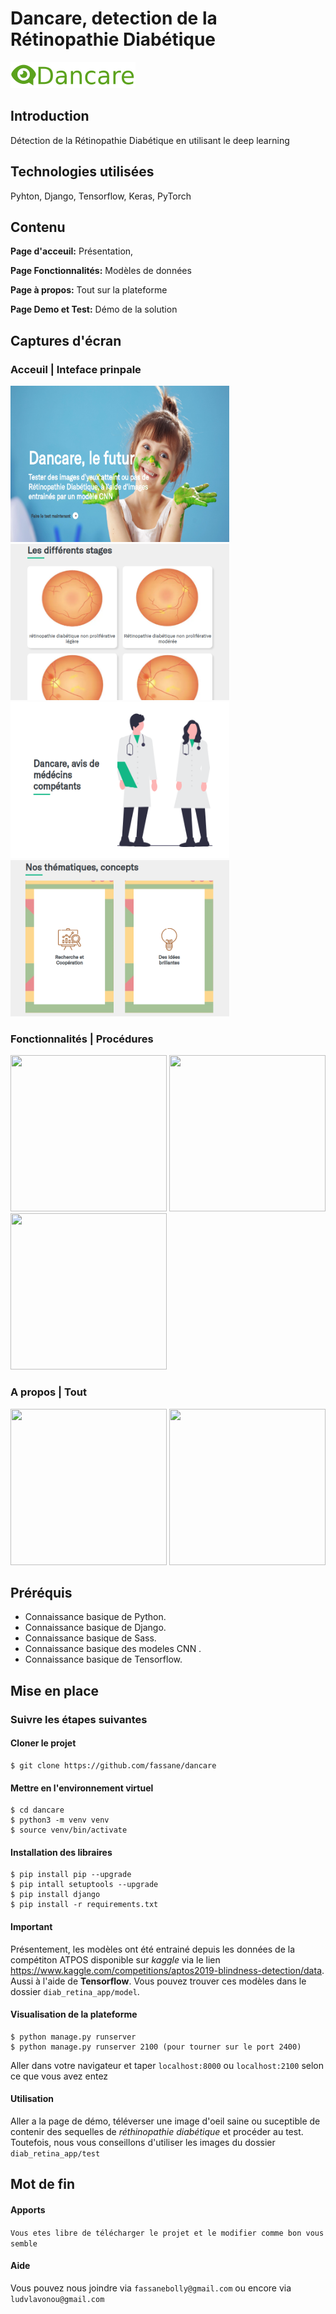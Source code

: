 
# Dancare, detection de la Rétinopathie Diabétique
![HeaderImage](github_images/logo.png) 


## Introduction
Détection de la Rétinopathie Diabétique en utilisant le deep learning



## Technologies utilisées
Pyhton, Django, Tensorflow, Keras, PyTorch


## Contenu

**Page d'acceuil:** Présentation, 

**Page Fonctionnalités:** Modèles de données

**Page à propos:** Tout sur la plateforme

**Page Demo et Test:** Démo de la solution


## Captures d'écran

### Acceuil | Inteface prinpale
<p align = "left" >
  <img width="350" height="250" src="github_images/home-1.png">
  <img width="350" height="250"  src="github_images/home-2.png"> 
  <img width="350" height="250" src="github_images/home-3.png"> 
  <img width="350" height="250" src="github_images/home-4.png"> 
</p>

### Fonctionnalités | Procédures
<p align = "left" >
  <img width="250" height="250" src="github_images/ ">
  <img width="250" height="250"  src="github_images/ "> 
  <img width="250" height="250" src="github_images/ "> 
</p>

### A propos | Tout 
<p align = "left" >
  <img width="250" height="250" src="github_images/prechat.jpeg">
  <img width="250" height="250"  src="github_images/chat.jpeg"> 
</p>



## Préréquis

* Connaissance basique de Python.
* Connaissance basique de Django.
* Connaissance basique de Sass.
* Connaissance basique des modeles CNN .
* Connaissance basique de Tensorflow.



## Mise en place

### Suivre les étapes suivantes

#### Cloner le projet
```
$ git clone https://github.com/fassane/dancare
```

#### Mettre en l'environnement virtuel
```
$ cd dancare
$ python3 -m venv venv
$ source venv/bin/activate
```

#### Installation des libraires
```
$ pip install pip --upgrade
$ pip intall setuptools --upgrade
$ pip install django
$ pip install -r requirements.txt
```


#### Important

Présentement, les modèles ont été entrainé depuis les données de la compétiton
ATPOS disponible sur *kaggle* via le lien https://www.kaggle.com/competitions/aptos2019-blindness-detection/data. Aussi à l'aide de **Tensorflow**. 
Vous pouvez trouver ces modèles dans le dossier `diab_retina_app/model`.


#### Visualisation de la plateforme
```
$ python manage.py runserver
$ python manage.py runserver 2100 (pour tourner sur le port 2400)
```
Aller dans votre navigateur et taper `localhost:8000` ou `localhost:2100` selon
ce que vous avez entez


#### Utilisation

Aller a la page de démo, téléverser une image d'oeil saine ou suceptible de
contenir des sequelles de *réthinopathie diabétique* et procéder au test.
Toutefois, nous vous conseillons d'utiliser les images du dossier 
`diab_retina_app/test`



## Mot de fin

#### Apports
`Vous etes libre de télécharger le projet et le modifier comme bon vous semble`

#### Aide
Vous pouvez nous joindre via `fassanebolly@gmail.com` ou encore via
`ludvlavonou@gmail.com`

